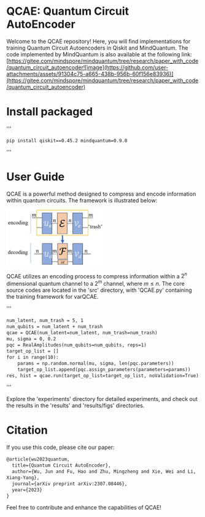 # QCAE: Quantum Circuit AutoEncoder

Welcome to the QCAE repository! Here, you will find implementations for training Quantum Circuit Autoencoders in Qiskit and MindQuantum. The code implemented by MindQuantum is also available at the following link: [https://gitee.com/mindspore/mindquantum/tree/research/paper_with_code/quantum_circuit_autoencoder![image](https://github.com/user-attachments/assets/91304c75-a665-438b-956b-60f156e83936)](https://gitee.com/mindspore/mindquantum/tree/research/paper_with_code/quantum_circuit_autoencoder)
 

# Install packaged

'''

    pip install qiskit==0.45.2 mindquantum=0.9.0
'''

# User Guide

QCAE is a powerful method designed to compress and encode information within quantum circuits. The framework is illustrated below:

<img src="results/figs/paperFig/QCAE-framework.jpg" width="50%" height="50%">

QCAE utilizes an encoding process to compress information within a $2^n$ dimensional quantum channel to a $2^m$ channel, where $m \leqslant n$. The core source codes are located in the 'src' directory, with 'QCAE.py' containing the training framework for varQCAE.

'''

    num_latent, num_trash = 5, 1
    num_qubits = num_latent + num_trash
    qcae = QCAE(num_latent=num_latent, num_trash=num_trash)
    mu, sigma = 0, 0.2
    pqc = RealAmplitudes(num_qubits=num_qubits, reps=1)
    target_op_list = []
    for i in range(10):
        params = np.random.normal(mu, sigma, len(pqc.parameters))
        target_op_list.append(pqc.assign_parameters(parameters=params))
    res, hist = qcae.run(target_op_list=target_op_list, noValidation=True)
'''

Explore the 'experiments' directory for detailed experiments, and check out the results in the 'results' and 'results/figs' directories.

# Citation

If you use this code, please cite our paper:

```
@article{wu2023quantum,
  title={Quantum Circuit AutoEncoder},
  author={Wu, Jun and Fu, Hao and Zhu, Mingzheng and Xie, Wei and Li, Xiang-Yang},
  journal={arXiv preprint arXiv:2307.08446},
  year={2023}
}
```
Feel free to contribute and enhance the capabilities of QCAE!

